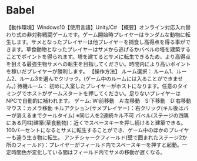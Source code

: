 # Babel
【動作環境】Windows10【使用言語】Unity/C#
【概要】オンライン対応入れ替わり式の非対称戦闘ゲームです。ゲーム開始時プレイヤーはランダムな動物に転生します。サメとなったプレイヤーは他プレイヤーを捕食し高得点を得る事ができます。草食動物となったプレイヤーはサメから逃げるかバベルの塔を建築することでポイントを得られます。塔を建てるとサメに転生できるため、より高得点を狙える最強生物サメへの転生を目指してください。時間内により高いポイントを稼いだプレイヤーが勝利します。
【操作方法】
ルーム選択：
ルーム1、ルーム2、ルーム3を選んでクリック。(ゲーム中のルームには入ることができません。)
待機ルーム：
初めに入室したプレイヤーがホストになります。任意のタイミングでホストがゲームスタートを押してください。足りないプレイヤーはNPCで自動的に補われます。
ゲーム:
W:前移動　A:左移動　S:下移動　D:右移動　マウス：カメラ移動
キルアクション(サメプレイヤー）：右クリック(キル後はバーが消えるまでクールタイム)
※同じ人を2連続キル不可
バベル(ステージの四隅にある円柱)建築(草食動物)：近くでスペースキーを押し続けると建築できる。100パーセントになるとサメに転生することができ、ゲーム中のほかのプレイヤーも違う生き物に転生。
アンチシャークフィールド(壁で囲まれたステージ2か所のフィールド)：プレイヤーがフィールド内でスペースキーを押すと起動。一定時間色が変化している間はフィールド内でサメの移動が遅くなる。
